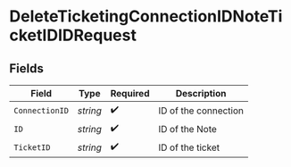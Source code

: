 # DeleteTicketingConnectionIDNoteTicketIDIDRequest


## Fields

| Field                | Type                 | Required             | Description          |
| -------------------- | -------------------- | -------------------- | -------------------- |
| `ConnectionID`       | *string*             | :heavy_check_mark:   | ID of the connection |
| `ID`                 | *string*             | :heavy_check_mark:   | ID of the Note       |
| `TicketID`           | *string*             | :heavy_check_mark:   | ID of the ticket     |